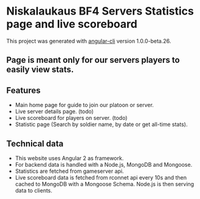 # Niskalaukaus BF4 Servers Statistics page and live scoreboard

This project was generated with [angular-cli](https://github.com/angular/angular-cli) version 1.0.0-beta.26.

## Page is meant only for our servers players to easily view stats.

## Features
- Main home page for guide to join our platoon or server.
- Live server details page. (todo)
- Live scoreboard for players on server. (todo)
- Statistic page (Search by soldier name, by date or get all-time stats).

## Technical data

- This website uses Angular 2 as framework.
- For backend data is handled with a Node.js, MongoDB and Mongoose.
- Statistics are fetched from gameserver api.
- Live scoreboard data is fetched from rconnet api every 10s and then cached
  to MongoDB with a Mongoose Schema. Node.js is then serving data to clients.
